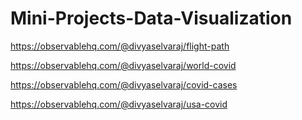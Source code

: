 # Mini-Projects-Data-Visualization
https://observablehq.com/@divyaselvaraj/flight-path

https://observablehq.com/@divyaselvaraj/world-covid

https://observablehq.com/@divyaselvaraj/covid-cases

https://observablehq.com/@divyaselvaraj/usa-covid
